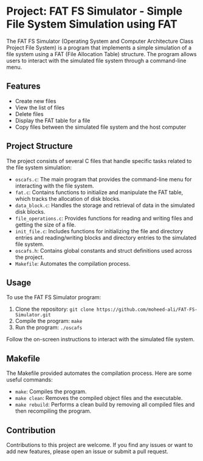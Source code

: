 # Project: FAT FS Simulator - Simple File System Simulation using FAT

The FAT FS Simulator (Operating System and Computer Architecture Class Project File System) is a program that implements a simple simulation of a file system using a FAT (File Allocation Table) structure. The program allows users to interact with the simulated file system through a command-line menu.

## Features

- Create new files
- View the list of files
- Delete files
- Display the FAT table for a file
- Copy files between the simulated file system and the host computer

## Project Structure

The project consists of several C files that handle specific tasks related to the file system simulation:

- `oscafs.c`: The main program that provides the command-line menu for interacting with the file system.
- `fat.c`: Contains functions to initialize and manipulate the FAT table, which tracks the allocation of disk blocks.
- `data_block.c`: Handles the storage and retrieval of data in the simulated disk blocks.
- `file_operations.c`: Provides functions for reading and writing files and getting the size of a file.
- `init_file.c`: Includes functions for initializing the file and directory entries and reading/writing blocks and directory entries to the simulated file system.
- `oscafs.h`: Contains global constants and struct definitions used across the project.
- `Makefile`: Automates the compilation process.

## Usage

To use the FAT FS Simulator program:

1. Clone the repository: `git clone https://github.com/moheed-ali/FAT-FS-Simulator.git`
2. Compile the program: `make`
3. Run the program: `./oscafs`

Follow the on-screen instructions to interact with the simulated file system.

## Makefile

The Makefile provided automates the compilation process. Here are some useful commands:

- `make`: Compiles the program.
- `make clean`: Removes the compiled object files and the executable.
- `make rebuild`: Performs a clean build by removing all compiled files and then recompiling the program.

## Contribution

Contributions to this project are welcome. If you find any issues or want to add new features, please open an issue or submit a pull request.

